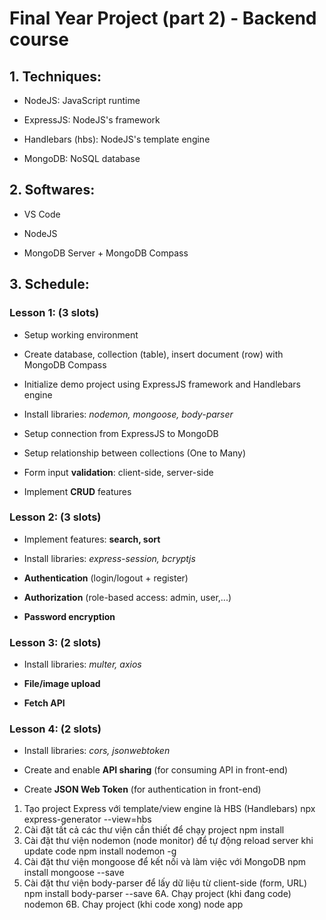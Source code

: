 # Final Year Project (part 2) - Backend course
## 1. Techniques: 
- NodeJS: JavaScript runtime
   
- ExpressJS: NodeJS's framework

- Handlebars (hbs): NodeJS's template engine
   
- MongoDB: NoSQL database
## 2. Softwares: 
- VS Code 
   
- NodeJS  
   
- MongoDB Server + MongoDB Compass
## 3. Schedule:
### Lesson 1: (3 slots)
- Setup working environment

- Create database, collection (table), insert document (row) with MongoDB Compass 

- Initialize demo project using ExpressJS framework and Handlebars engine

- Install libraries: *nodemon, mongoose, body-parser*

- Setup connection from ExpressJS to MongoDB 

- Setup relationship between collections (One to Many)

- Form input **validation**: client-side, server-side

- Implement **CRUD** features 
### Lesson 2: (3 slots)
- Implement features: **search, sort**

- Install libraries: *express-session, bcryptjs*

- **Authentication** (login/logout + register)

- **Authorization**  (role-based access: admin, user,...)

- **Password encryption**
### Lesson 3: (2 slots)
- Install libraries: *multer, axios*

- **File/image upload**

- **Fetch API**
### Lesson 4: (2 slots)
- Install libraries: *cors, jsonwebtoken*

- Create and enable **API sharing** (for consuming API in front-end)

- Create **JSON Web Token** (for authentication in front-end)
1. Tạo project Express với template/view engine là HBS (Handlebars)
  npx express-generator --view=hbs
2. Cài đặt tất cả các thư viện cần thiết để chạy project
  npm install
3. Cài đặt thư viện nodemon (node monitor) để tự động reload server khi update code
  npm install nodemon -g
4. Cài đặt thư viện mongoose để kết nối và làm việc với MongoDB
  npm install mongoose --save
5. Cài đặt thư viện body-parser để lấy dữ liệu từ client-side (form, URL)
  npm install body-parser --save
6A. Chạy project (khi đang code)
 nodemon
6B. Chay project (khi code xong)
node app



